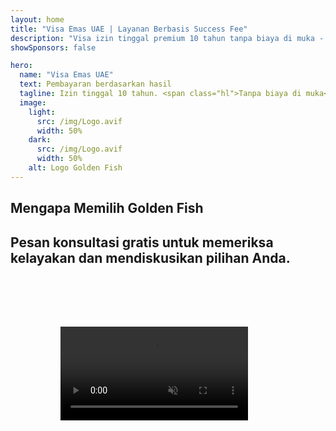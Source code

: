 ```yaml
---
layout: home
title: "Visa Emas UAE | Layanan Berbasis Success Fee"
description: "Visa izin tinggal premium 10 tahun tanpa biaya di muka - bayar hanya setelah persetujuan. Manajemen aplikasi lengkap dengan tingkat keberhasilan 98%. Layanan perpanjangan gratis, hanya biaya pemerintah."
showSponsors: false

hero:
  name: "Visa Emas UAE"
  text: Pembayaran berdasarkan hasil
  tagline: Izin tinggal 10 tahun. <span class="hl">Tanpa biaya di muka</span> - bayar hanya setelah persetujuan. Tingkat keberhasilan 98%.
  image:
    light:
      src: /img/Logo.avif
      width: 50%
    dark:
      src: /img/Logo.avif
      width: 50%
    alt: Logo Golden Fish
---
```


<FeatureCards :features="[
  {
    title: 'Keuntungan Visa Emas UAE',
    items: [
      'Masa berlaku 10 tahun dengan opsi perpanjangan selama memenuhi syarat kualifikasi',
      '**Tidak perlu masuk UAE setiap 6 bulan**',
      'Diizinkan kepemilikan bisnis 100%',
      'Sponsor anggota keluarga dan staf domestik tanpa batas',
      'Sponsor anak hingga usia 25 tahun',
      'Termasuk sponsor orang tua',
      'Tidak memerlukan sponsor atau pemberi kerja'
    ],
    linkText: 'Read More',
    link: '../../company-registration/golden-visa#key-benefits-of-the-uae-golden-visa',
    icon: {
      light: '/img/iStock-1785818081.avif',
      dark: '/img/iStock-1203821481.avif',
      alt: 'Layanan Visa',
      width: '100%'
    }
  },
  {
    title: 'Cara Mendapatkan Visa Emas UAE',
    items: [
      'Investasi properti UAE senilai AED 2M',
      'Deposito AED 2M di dana investasi UAE',
      'Bisnis dengan modal AED 2M',
      'Kontribusi FTA tahunan AED 250K',
      'Profesional Terampil',
      'Orang-orang berbakat'
    ],
    linkText: 'Read More',
    link: '../../company-registration/golden-visa#uae-golden-visa-eligibility-and-requirements',
    icon: {
      light: '/img/iStock-1333000394.avif',
      dark: '/img/iStock-584576538.avif',
      alt: 'Layanan Visa',
      width: '10%'
    }
  },
  {
    title: 'Proses Visa Emas',
    bullet: '✓',
    items: [
      'Penilaian kelayakan awal',
      'Persiapan dan verifikasi dokumen',
      'Pemeriksaan medis dan biometrik',
      'Pengajuan dan Pemrosesan Aplikasi',
      'Penerbitan Emirates ID dan visa',
      'Sponsor visa keluarga (opsional)'
    ],
    linkText: 'Read More',
    link: '../../company-registration/golden-visa#uae-golden-visa-application-process',
    icon: {
      light: '/img/ILONMASKID.webp',
      dark: '/img/ILONMASKID.webp',
      alt: 'Layanan Visa',
      width: '100%'
    }
  }
]" />

## Mengapa Memilih Golden Fish

<BenefitsList :features="[
  {
    icon: '💰',
    title: 'Biaya Berbasis Keberhasilan',
    text: '**Tidak ada pembayaran sampai Golden Visa Anda disetujui.** Transparansi penuh tanpa biaya tersembunyi.'
  },
  {
    icon: '📈',
    title: 'Tingkat Keberhasilan Terbukti',
    text: 'Tingkat persetujuan 98% dengan ratusan Golden Visa yang diterbitkan melalui pemrosesan premium kami.'
  },
  {
    icon: '📋',
    title: 'Manajemen Lengkap',
    text: 'Penanganan menyeluruh dari dokumentasi hingga penerbitan visa, mengurus semua detail.'
  },
  {
    icon: '👨‍💼',
    title: 'Keahlian Lokal UAE',
    text: 'Spesialis khusus di Dubai memberikan panduan ahli melalui setiap tahap proses.'
  },
  {
    icon: '🔍',
    title: 'Pemrosesan Premium',
    text: 'Komunikasi langsung dengan otoritas dan jalur cepat untuk persetujuan lebih cepat.'
  },
  {
    icon: '🔄',
    title: 'Dukungan Perpanjangan',
    text: 'Bantuan perpanjangan visa gratis dengan **biaya agen nol** - hanya biaya pemerintah.'
  }
]" />

## Pesan konsultasi gratis untuk memeriksa kelayakan dan mendiskusikan pilihan Anda.

<video  autoplay muted playsinline style="padding: 80px" >
  <source src="/img/iStock-2185912341.mp4" type="video/mp4">
</video>

<ContactFormModal formName="Golden Visa [offer]" buttonText="Dapatkan konsultasi gratis" :services="[
  '🏠 Investasi AED 2M dalam properti UAE',
  '💰 Deposit AED 2M dalam dana investasi UAE',
  '🏢 Bisnis dengan modal AED 2M',
  '📈 Kontribusi FTA tahunan AED 250K',
  '👨‍💼 Profesional Terampil',
  '🎯 Bakat-bakat jenius',]"/>

<!-- <ImageGrid :images="[
  { src: '/img/ILONMASKID.webp', href: './immigration.md', alt: 'Imigrasi UAE' },
  { src: '/img/ILONMASKID.webp', href: './immigration.md', alt: 'Imigrasi UAE' },
]"/> -->
